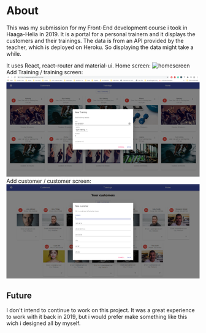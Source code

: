 # About
This was my submission for my Front-End development course i took in Haaga-Helia in 2019. It is a portal for a personal trainern and it displays the customers and their trainings. The data is from an API provided by the teacher, which is deployed on Heroku. So displaying the data might take a while.

It uses React, react-router and material-ui.
Home screen:
![homescreen](https://github.com/maquarius/fitnessScheduler/blob/master/src/assets/customerTable.PNG")
Add Training / training screen:
![Training screen](https://github.com/maquarius/fitnessScheduler/blob/master/src/assets/addTrainingModal.PNG)
Add customer / customer screen:
![Customer screen](https://github.com/maquarius/fitnessScheduler/blob/master/src/assets/customerCardsPNG.PNG)

## Future
I don't intend to continue to work on this project. It was a great experience to work with it back in 2019, but i would prefer make something like this wich i designed all by myself.
